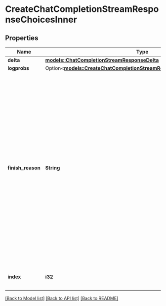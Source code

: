 # CreateChatCompletionStreamResponseChoicesInner

## Properties

Name | Type | Description | Notes
------------ | ------------- | ------------- | -------------
**delta** | [**models::ChatCompletionStreamResponseDelta**](ChatCompletionStreamResponseDelta.md) |  | 
**logprobs** | Option<[**models::CreateChatCompletionStreamResponseChoicesInnerLogprobs**](CreateChatCompletionStreamResponse_choices_inner_logprobs.md)> |  | [optional]
**finish_reason** | **String** | The reason the model stopped generating tokens. This will be `stop` if the model hit a natural stop point or a provided stop sequence, `length` if the maximum number of tokens specified in the request was reached, `content_filter` if content was omitted due to a flag from our content filters, `tool_calls` if the model called a tool, or `function_call` (deprecated) if the model called a function.  | 
**index** | **i32** | The index of the choice in the list of choices. | 

[[Back to Model list]](../README.md#documentation-for-models) [[Back to API list]](../README.md#documentation-for-api-endpoints) [[Back to README]](../README.md)


